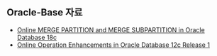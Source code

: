 ## Oracle-Base 자료

- [Online MERGE PARTITION and MERGE SUBPARTITION in Oracle Database 18c](https://oracle-base.com/articles/18c/online-merge-partition-and-subpartition-18c)
- [ Online Operation Enhancements in Oracle Database 12c Release 1](https://oracle-base.com/articles/12c/online-operation-enhancements-12cr1)

